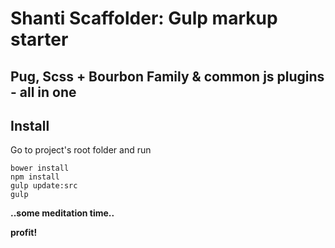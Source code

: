 # Shanti Scaffolder: Gulp markup starter
## Pug, Scss + Bourbon Family & common js plugins - all in one

## Install

Go to project's root folder and run

```
bower install
npm install
gulp update:src
gulp
```

**..some meditation time..**

**profit!**